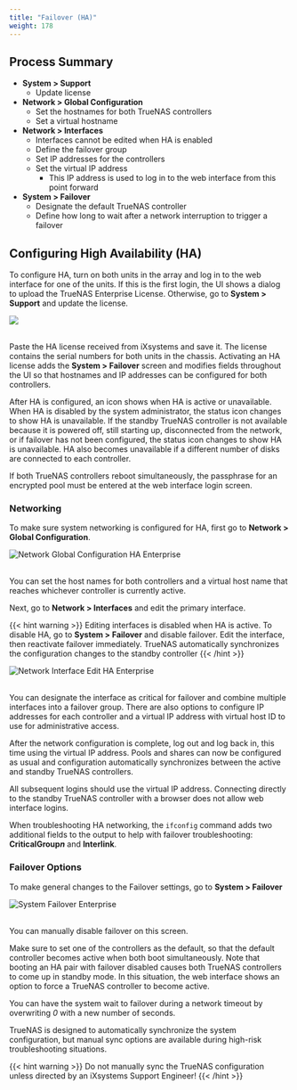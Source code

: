 ```yaml
---
title: "Failover (HA)"
weight: 178
---
```


## Process Summary

* **System > Support**
  * Update license
* **Network > Global Configuration**
  * Set the hostnames for both TrueNAS controllers
  * Set a virtual hostname
* **Network > Interfaces**
  * Interfaces cannot be edited when HA is enabled
  * Define the failover group
  * Set IP addresses for the controllers
  * Set the virtual IP address
    * This IP address is used to log in to the web interface from this point forward
* **System > Failover**
  * Designate the default TrueNAS controller
  * Define how long to wait after a network interruption to trigger a failover

## Configuring High Availability (HA)

To configure HA, turn on both units in the array and log in to the web interface for one of the units.
If this is the first login, the UI shows a dialog to upload the TrueNAS Enterprise License.
Otherwise, go to **System > Support** and update the license.

<img src="/images/TN12-HA1.png">
<br><br>

Paste the HA license received from iXsystems and save it.
The license contains the serial numbers for both units in the chassis.
Activating an HA license adds the **System > Failover** screen and modifies fields throughout the UI so that hostnames and IP addresses can be configured for both controllers.

After HA is configured, an icon shows when HA is active or unavailable.
When HA is disabled by the system administrator, the status icon changes to show HA is unavailable.
If the standby TrueNAS controller is not available because it is powered off, still starting up, disconnected from the network, or if failover has not been configured, the status icon changes to show HA is unavailable.
HA also becomes unavailable if a different number of disks are connected to each controller.

If both TrueNAS controllers reboot simultaneously, the passphrase for an encrypted pool must be entered at the web interface login screen.

### Networking

To make sure system networking is configured for HA, first go to **Network > Global Configuration**.

![Network Global Configuration HA Enterprise](/images/CORE/12.0/NetworkGlobalConfigurationHAEnterprise.png "Network Global Configuration HA Enterprise")
<br><br>

You can set the host names for both controllers and a virtual host name that reaches whichever controller is currently active.

Next, go to **Network > Interfaces** and edit the primary interface.

{{< hint warning >}}
Editing interfaces is disabled when HA is active.
To disable HA, go to **System > Failover** and disable failover.
Edit the interface, then reactivate failover immediately.
TrueNAS automatically synchronizes the configuration changes to the standby controller
{{< /hint >}}

![Network Interface Edit HA Enterprise](/images/CORE/12.0/NetworkInterfaceEditHAEnterprise.png "Network Interface Edit HA Enterprise")
<br><br>

You can designate the interface as critical for failover and combine multiple interfaces into a failover group.
There are also options to configure IP addresses for each controller and a virtual IP address with virtual host ID to use for administrative access.

After the network configuration is complete, log out and log back in, this time using the virtual IP address.
Pools and shares can now be configured as usual and configuration automatically synchronizes between the active and standby TrueNAS controllers.

All subsequent logins should use the virtual IP address.
Connecting directly to the standby TrueNAS controller with a browser does not allow web interface logins.

When troubleshooting HA networking, the <code>ifconfig</code> command adds two additional fields to the output to help with failover troubleshooting: **CriticalGroup*n*** and **Interlink**.

### Failover Options

To make general changes to the Failover settings, go to **System > Failover**

![System Failover Enterprise](/images/CORE/12.0/SystemFailoverEnterprise.png "System Failover Enterprise")
<br><br>

You can manually disable failover on this screen.

Make sure to set one of the controllers as the default, so that the default controller becomes active when both boot simultaneously.
Note that booting an HA pair with failover disabled causes both TrueNAS controllers to come up in standby mode.
In this situation, the web interface shows an option to force a TrueNAS controller to become active.

You can have the system wait to failover during a network timeout by overwriting *0* with a new number of seconds.

TrueNAS is designed to automatically synchronize the system configuration, but manual sync options are available during high-risk troubleshooting situations.

{{< hint warning >}}
Do not manually sync the TrueNAS configuration unless directed by an iXsystems Support Engineer!
{{< /hint >}}
